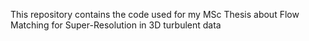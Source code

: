This repository contains the code used for my MSc Thesis about Flow Matching for Super-Resolution in 3D turbulent data